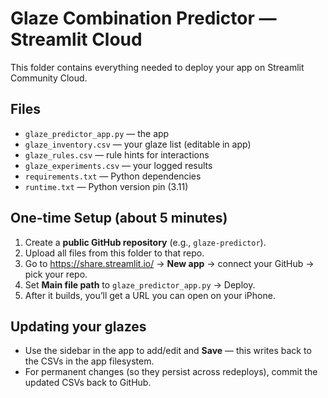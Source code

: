 
# Glaze Combination Predictor — Streamlit Cloud

This folder contains everything needed to deploy your app on Streamlit Community Cloud.

## Files
- `glaze_predictor_app.py` — the app
- `glaze_inventory.csv` — your glaze list (editable in app)
- `glaze_rules.csv` — rule hints for interactions
- `glaze_experiments.csv` — your logged results
- `requirements.txt` — Python dependencies
- `runtime.txt` — Python version pin (3.11)

## One-time Setup (about 5 minutes)
1. Create a **public GitHub repository** (e.g., `glaze-predictor`).
2. Upload all files from this folder to that repo.
3. Go to https://share.streamlit.io/ → **New app** → connect your GitHub → pick your repo.
4. Set **Main file path** to `glaze_predictor_app.py` → Deploy.
5. After it builds, you’ll get a URL you can open on your iPhone.

## Updating your glazes
- Use the sidebar in the app to add/edit and **Save** — this writes back to the CSVs in the app filesystem.
- For permanent changes (so they persist across redeploys), commit the updated CSVs back to GitHub.
